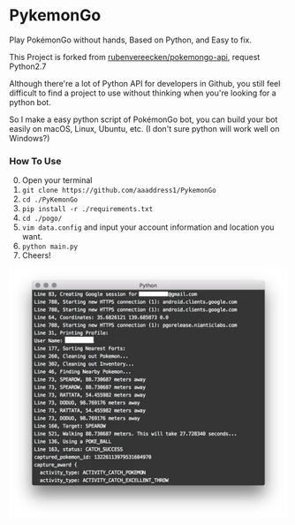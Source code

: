# PykemonGo
Play PokémonGo without hands, Based on Python, and Easy to fix.

This Project is forked from [rubenvereecken/pokemongo-api](github.com/rubenvereecken/pokemongo-api), request Python2.7

Although there're a lot of Python API for developers in Github, you still feel difficult to find a project to use without thinking when you're looking for a python bot.

So I make a easy python script of PokémonGo bot, you can build your bot easily on macOS, Linux, Ubuntu, etc. (I don't sure python will work well on Windows?)

### How To Use

0. Open your terminal
1. `git clone https://github.com/aaaddress1/PykemonGo`
2. `cd ./PyKemonGo`
3. `pip install -r ./requirements.txt`
4. `cd ./pogo/`
4. `vim data.config` and input your account information and location you want.
5. `python main.py`
6. Cheers!

![](DemoScr.png "Simple Demo")
